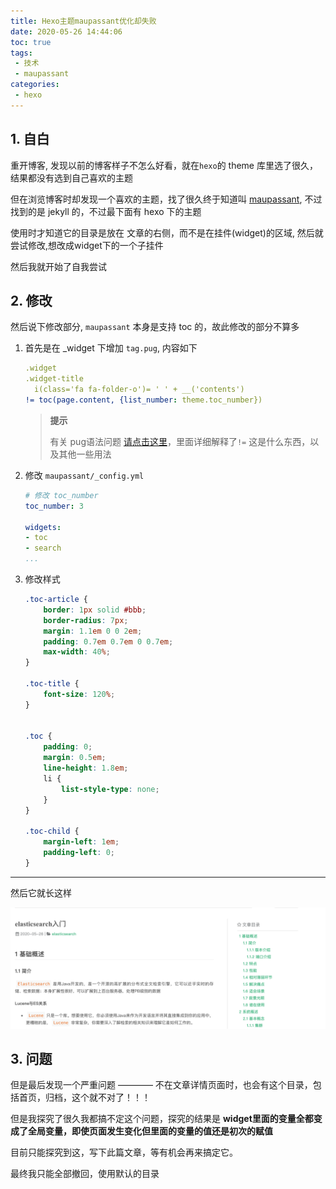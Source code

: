 ```yaml
---
title: Hexo主题maupassant优化却失败
date: 2020-05-26 14:44:06
toc: true
tags:
 - 技术
 - maupassant
categories:
 - hexo 
---
```


## 1. 自白

重开博客, 发现以前的博客样子不怎么好看，就在`hexo`的 theme 库里选了很久，结果都没有选到自己喜欢的主题

但在浏览博客时却发现一个喜欢的主题，找了很久终于知道叫 [maupassant](https://github.com/pagecho/maupassant/), 不过找到的是 jekyll 的，不过最下面有 hexo 下的主题

使用时才知道它的目录是放在 文章的右侧，而不是在挂件(widget)的区域, 然后就尝试修改,想改成widget下的一个子挂件


然后我就开始了自我尝试

## 2. 修改



然后说下修改部分, `maupassant` 本身是支持 toc 的，故此修改的部分不算多

1. 首先是在 _widget 下增加 `tag.pug`, 内容如下

    ```yaml
    .widget
    .widget-title
      i(class='fa fa-folder-o')= ' ' + __('contents')
    != toc(page.content, {list_number: theme.toc_number})
    ```

    > **提示**
    >
    > 有关 pug语法问题 [请点击这里](https://pugjs.org/api/getting-started.html)，里面详细解释了`!=` 这是什么东西，以及其他一些用法

2. 修改 `maupassant/_config.yml`

    ```yaml
    # 修改 toc_number
    toc_number: 3
    
    widgets: 
    - toc
    - search
    ...
    
    ```


3. 修改样式

    ```css
    .toc-article {
        border: 1px solid #bbb;
        border-radius: 7px;
        margin: 1.1em 0 0 2em;
        padding: 0.7em 0.7em 0 0.7em;
        max-width: 40%;
    }
    
    .toc-title {
        font-size: 120%;
    }
    
    
    .toc {
        padding: 0;
        margin: 0.5em;
        line-height: 1.8em;
        li {
            list-style-type: none;
        }
    }
    
    .toc-child {
        margin-left: 1em;
        padding-left: 0;
    }
    ```


------

然后它就长这样

![](/images/hexo-toc-01.png)


## 3. 问题

但是最后发现一个严重问题 ———— 不在文章详情页面时，也会有这个目录，包括首页，归档，这个就不对了！！！

但是我探究了很久我都搞不定这个问题，探究的结果是  **widget里面的变量全都变成了全局变量，即使页面发生变化但里面的变量的值还是初次的赋值**

目前只能探究到这，写下此篇文章，等有机会再来搞定它。

最终我只能全部撤回，使用默认的目录





